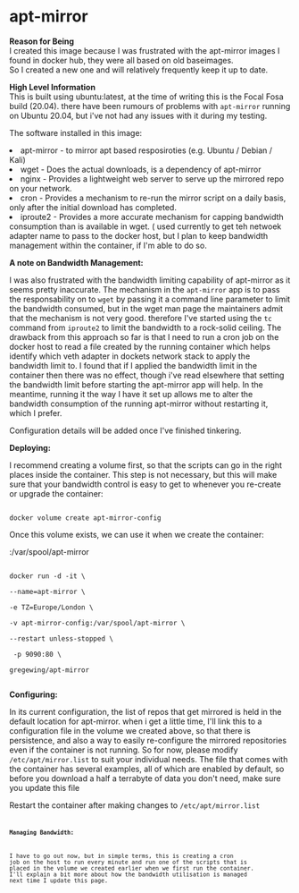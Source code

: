 # apt-mirror

<b>Reason for Being</b><br>
I created this image because I was frustrated with the apt-mirror images I found in docker hub,  they were all based on old baseimages.  
So I created a new one and will relatively frequently keep it up to date.

<b>High Level Information</b><br>
This is built using ubuntu:latest, at the time of writing this is the Focal Fosa build (20.04).  there have been rumours of problems with <code>apt-mirror</code> running on Ubuntu 20.04, but i've not had any issues with it during my testing.  

The software installed in this image:
<li>apt-mirror  -  to mirror apt based resposiroties (e.g. Ubuntu / Debian / Kali)</li>
<li>wget  -  Does the actual downloads, is a dependency of apt-mirror</li>
<li>nginx  -  Provides a lightweight web server to serve up the mirrored repo on your network.</li>
<li>cron  -  Provides a mechanism to re-run the mirror script on a daily basis, only after the initial download has completed.</li>
<li>iproute2  -  Provides a more accurate mechanism for capping bandwidth consumption than is available in wget. ( used currently to get teh netwoek adapter name to pass to the docker host, but I plan to keep bandwidth management within the container, if I'm able to do so.</li>


<b>A note on Bandwidth Management:</b><br>

I was also frustrated with the bandwidth limiting capability of apt-mirror as it seems pretty inaccurate.  The mechanism in the <code>apt-mirror</code> app is to pass the responsability on to <code>wget</code> by passing it a command line parameter to limit the bandwidth consumed, but in the wget man page the maintainers admit that the mechanism is not very good.  therefore I've started using the <code>tc</code> command from <code>iproute2</code> to limit the bandwidth to a rock-solid ceiling.  The drawback from this approach so far is that I need to run a cron job on the docker host to read a file created by the running container which helps identify which veth adapter in dockets network stack to apply the bandwidth limit to.  I found that if I applied the bandwidth limit in the container then there was no effect, though i've read elsewhere that setting the bandwidth limit before starting the apt-mirror app will help.  In the meantime, running it the way I have it set up allows me to alter the bandwidth consumption of the running apt-mirror without restarting it, which I prefer.


Configuration details will be added once I've finished tinkering.

<b>Deploying:</b><br>

I recommend creating a volume first, so that the scripts can go in the right places inside the container.  This step is not necessary, but this will make sure that your bandwidth control is easy to get to whenever you re-create or upgrade the container:

<code>
docker volume create apt-mirror-config
</code>

Once this volume exists, we can use it when we create the container:

:/var/spool/apt-mirror

<code>
docker run -d -it \<br>
--name=apt-mirror \<br>
-e TZ=Europe/London \<br>
-v apt-mirror-config:/var/spool/apt-mirror \<br>
--restart unless-stopped \<br>
 -p 9090:80 \<br>
gregewing/apt-mirror<br>
</code>

<b>Configuring:</b><br>

In its current configuration, the list of repos that get mirrored is held in the default location for apt-mirror.  when i get a little time, I'll link this to a configuration file in the volume we created above, so that there is persistence, and also a way to easily re-configure the mirrored repositories even if the container is not running.  So for now, please modify <code> /etc/apt/mirror.list</code> to suit your individual needs.  The file that comes with the container has several examples, all of which are enabled by default, so before you download a half a terrabyte of data you don't need, make sure you update this file

Restart the container after making changes to <code>/etc/apt/mirror.list<code>

<b>Managing Bandwidth:</b><br>

I have to go out now, but in simple terms, this is creating a cron job on the host to run every minute and run one of the scripts that is placed in the volume we created earlier when we first run the container.  I'll explain a bit more about how the bandwidth utilisation is managed next time I update this page.



